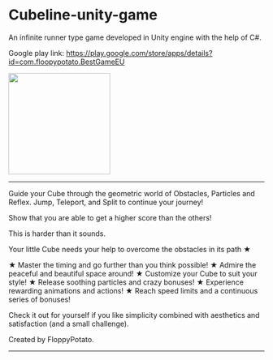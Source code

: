 # Cubeline-unity-game
An infinite runner type game developed in Unity engine with the help of C#.

Google play link: https://play.google.com/store/apps/details?id=com.floopypotato.BestGameEU

<img src="https://github.com/mistybanana/Cubeline-unity-game/blob/main/appstore_screenshots/1.webp" width="200" height="200">
  
---
Guide your Cube through the geometric world of Obstacles, Particles and Reflex.
Jump, Teleport, and Split to continue your journey!

Show that you are able to get a higher score than the others!

This is harder than it sounds.

Your little Cube needs your help to overcome the obstacles in its path ★

  ★ Master the timing and go further than you think possible!
  ★ Admire the peaceful and beautiful space around!
  ★ Customize your Cube to suit your style!
  ★ Release soothing particles and crazy bonuses!
  ★ Experience rewarding animations and actions!
  ★ Reach speed limits and a continuous series of bonuses!

Check it out for yourself if you like simplicity combined with aesthetics and satisfaction (and a small challenge).

Created by FloppyPotato.
  
---
